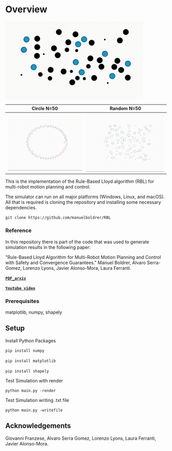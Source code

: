 # Overview
               
![](videos/tud.gif) 




Circle N=50                  |   Random N=50       | 
:-------------------------:|:-------------------------:|
![](videos/circle.gif)  | ![](videos/random.gif) | 


This is the implementation of the Rule-Based Lloyd algorithm (RBL) for multi-robot motion planning and control. 


The simulator can run on all major platforms (Windows, Linux, and macOS). All that is required is cloning the repository and installing some necessary dependencies.


    git clone https://github.com/manuelboldrer/RBL

### Reference
In this repository there is part of the code that was used to generate simulation results in the following paper: 

"Rule-Based Lloyd Algorithm for Multi-Robot Motion Planning and Control with Safety and Convergence Guarantees."
Manuel Boldrer, Alvaro Serra-Gomez, Lorenzo Lyons, Javier Alonso-Mora, Laura Ferranti. 

**[`PDF_arxiv`](https://arxiv.org/pdf/2310.19511.pdf)** 

**[`Youtube video`](https://www.youtube.com/watch?v=ZCm-KYHxNG4)** 
 

### Prerequisites
matplotlib, numpy, shapely

## Setup
Install Python Packages
    
    pip install numpy

    pip install matplotlib

    pip install shapely

Test Simulation with render

    python main.py -render

Test Simulation writing .txt file

    python main.py -writefile

## Acknowledgements

Giovanni Franzese,
Alvaro Serra Gomez,
Lorenzo Lyons,
Laura Ferranti,
Javier Alonso-Mora.







